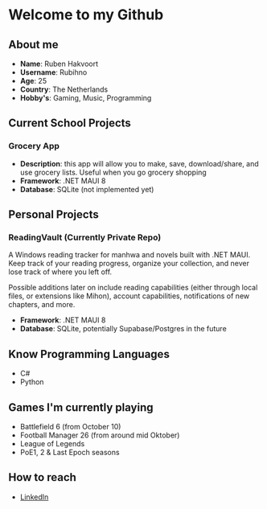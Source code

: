 # Welcome to my Github

## About me
- **Name**: Ruben Hakvoort
- **Username**: Rubihno
- **Age**: 25
- **Country**: The Netherlands
- **Hobby's**: Gaming, Music, Programming

## Current School Projects
### Grocery App
- **Description**: this app will allow you to make, save, download/share, and use grocery lists. Useful when you go grocery shopping
- **Framework**: .NET MAUI 8
- **Database**: SQLite (not implemented yet)

## Personal Projects
### ReadingVault (Currently Private Repo)
A Windows reading tracker for manhwa and novels built with .NET MAUI. Keep track of your reading progress, organize your collection, and never lose track of where you left off.

Possible additions later on include reading capabilities (either through local files, or extensions like Mihon), account capabilities, notifications of new chapters, and more.
- **Framework**: .NET MAUI 8
- **Database**: SQLite, potentially Supabase/Postgres in the future

## Know Programming Languages
- C#
- Python

## Games I'm currently playing
- Battlefield 6 (from October 10)
- Football Manager 26 (from around mid Oktober)
- League of Legends
- PoE1, 2 & Last Epoch seasons

## How to reach
- [LinkedIn](https://www.linkedin.com/in/ruben-hakvoort-87393414b/)
